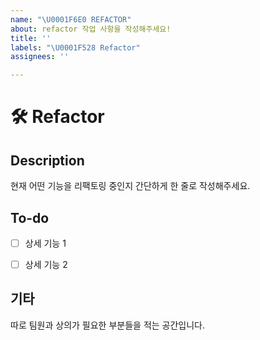 ```yaml
---
name: "\U0001F6E0️ REFACTOR"
about: refactor 작업 사항을 작성해주세요!
title: ''
labels: "\U0001F528 Refactor"
assignees: ''

---
```


# 🛠️ Refactor
## Description
현재 어떤 기능을 리팩토링 중인지 간단하게 한 줄로 작성해주세요.

## To-do
- [ ] 상세 기능 1
- [ ] 상세 기능 2


## 기타
따로 팀원과 상의가 필요한 부분들을 적는 공간입니다.
